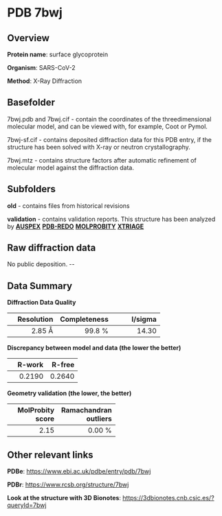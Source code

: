 # PDB 7bwj

## Overview

**Protein name**: surface glycoprotein

**Organism**: SARS-CoV-2

**Method**: X-Ray Diffraction

## Basefolder

7bwj.pdb and 7bwj.cif - contain the coordinates of the threedimensional molecular model, and can be viewed with, for example, Coot or Pymol.

7bwj-sf.cif - contains deposited diffraction data for this PDB entry, if the structure has been solved with X-ray or neutron crystallography.

7bwj.mtz - contains structure factors after automatic refinement of molecular model against the diffraction data.

## Subfolders



**old** - contains files from historical revisions

**validation** - contains validation reports. This structure has been analyzed by [**AUSPEX**](https://github.com/thorn-lab/coronavirus_structural_task_force/tree/master/pdb/surface_glycoprotein/SARS-CoV-2/7bwj/validation/auspex) [**PDB-REDO**](https://github.com/thorn-lab/coronavirus_structural_task_force/tree/master/pdb/surface_glycoprotein/SARS-CoV-2/7bwj/validation/pdb-redo) [**MOLPROBITY**](https://github.com/thorn-lab/coronavirus_structural_task_force/tree/master/pdb/surface_glycoprotein/SARS-CoV-2/7bwj/validation/molprobity) [**XTRIAGE**](https://github.com/thorn-lab/coronavirus_structural_task_force/blob/master/pdb/surface_glycoprotein/SARS-CoV-2/7bwj/validation/Xtriage_output.log) 

## Raw diffraction data

No public deposition. --<br> 

## Data Summary
**Diffraction Data Quality**

|   | Resolution | Completeness| I/sigma |
|---|-------------:|----------------:|--------------:|
|   |2.85 Å|99.8  %|<img width=50/>14.30|

**Discrepancy between model and data (the lower the better)**

|   | **R-work**| **R-free**   
|---|-------------:|----------------:|           
||  0.2190|  0.2640|

**Geometry validation (the lower, the better)**

|   |**MolProbity<br>score**| **Ramachandran<br>outliers** 
|---|-------------:|----------------:|
||  2.15|  0.00 %|

 

 



## Other relevant links 
**PDBe**:  https://www.ebi.ac.uk/pdbe/entry/pdb/7bwj
 
**PDBr**: https://www.rcsb.org/structure/7bwj 

**Look at the structure with 3D Bionotes**: https://3dbionotes.cnb.csic.es/?queryId=7bwj

